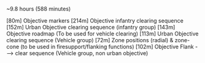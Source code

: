 ~9.8 hours (588 minutes)

[80m]  Objective markers
[214m] Objective infantry clearing sequence
[152m] Urban Objective clearing sequence (infantry group)
[143m] Objective roadmap (To be used for vehicle clearing)
[113m] Urban Objective clearing sequence (Vehicle group)
[72m]  Zone positions (radial) & zone-cone (to be used in firesupport/flanking functions)
[102m] Objective Flank ---> clear sequence (Vehicle group, non urban objective)